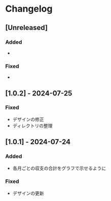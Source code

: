 # Changelog

## [Unreleased]
### Added
- 
### Fixed
- 

## [1.0.2] - 2024-07-25
### Fixed
- デザインの修正
- ディレクトリの整理

## [1.0.1] - 2024-07-24
### Added
- 各月ごとの収支の合計をグラフで示せるように

### Fixed
- デザインの更新
